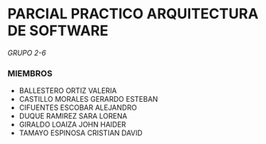 # PARCIAL PRACTICO ARQUITECTURA DE SOFTWARE    
*GRUPO 2-6*

### MIEMBROS
- BALLESTERO ORTIZ VALERIA  
- CASTILLO MORALES GERARDO ESTEBAN  
- CIFUENTES ESCOBAR ALEJANDRO  
- DUQUE RAMIREZ SARA LORENA  
- GIRALDO LOAIZA JOHN HAIDER  
- TAMAYO ESPINOSA CRISTIAN DAVID  
